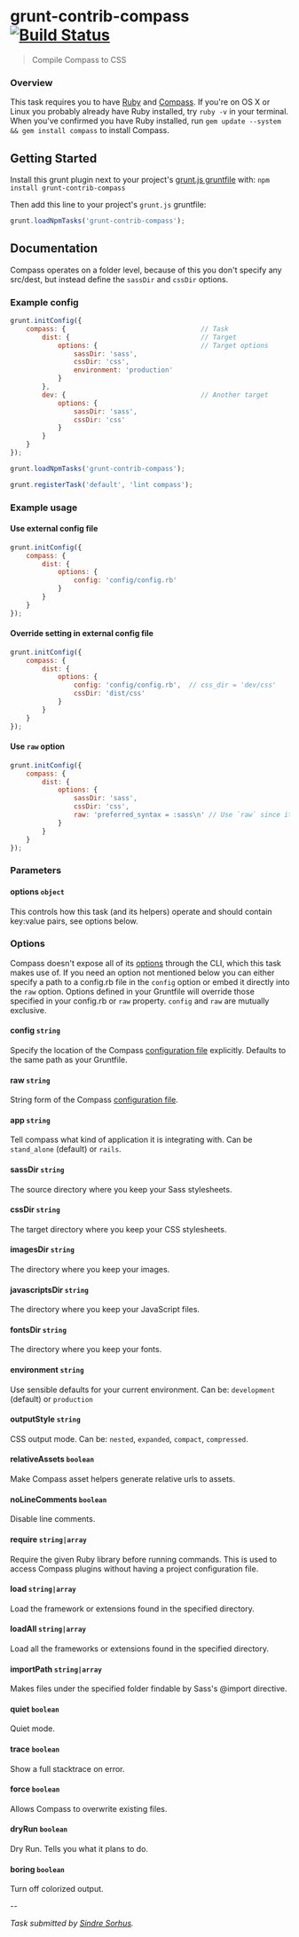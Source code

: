 # grunt-contrib-compass [![Build Status](https://secure.travis-ci.org/gruntjs/grunt-contrib-compass.png?branch=master)](http://travis-ci.org/gruntjs/grunt-contrib-compass)

> Compile Compass to CSS


### Overview

This task requires you to have [Ruby](http://www.ruby-lang.org/en/downloads/) and [Compass](http://compass-style.org/install/). If you're on OS X or Linux you probably already have Ruby installed, try `ruby -v` in your terminal. When you've confirmed you have Ruby installed, run `gem update --system && gem install compass` to install Compass.


## Getting Started

Install this grunt plugin next to your project's [grunt.js gruntfile][getting_started] with: `npm install grunt-contrib-compass`

Then add this line to your project's `grunt.js` gruntfile:

```javascript
grunt.loadNpmTasks('grunt-contrib-compass');
```

[grunt]: https://github.com/gruntjs/grunt
[getting_started]: https://github.com/gruntjs/grunt/blob/master/docs/getting_started.md


## Documentation

Compass operates on a folder level, because of this you don't specify any src/dest, but instead define the `sassDir` and `cssDir` options.


### Example config

```javascript
grunt.initConfig({
	compass: {									// Task
		dist: {									// Target
			options: {							// Target options
				sassDir: 'sass',
				cssDir: 'css',
				environment: 'production'
			}
		},
		dev: {									// Another target
			options: {
				sassDir: 'sass',
				cssDir: 'css'
			}
		}
	}
});

grunt.loadNpmTasks('grunt-contrib-compass');

grunt.registerTask('default', 'lint compass');
```


### Example usage


#### Use external config file

```javascript
grunt.initConfig({
	compass: {
		dist: {
			options: {
				config: 'config/config.rb'
			}
		}
	}
});
```

#### Override setting in external config file

```javascript
grunt.initConfig({
	compass: {
		dist: {
			options: {
				config: 'config/config.rb',  // css_dir = 'dev/css'
				cssDir: 'dist/css'
			}
		}
	}
});
```

#### Use `raw` option

```javascript
grunt.initConfig({
	compass: {
		dist: {
			options: {
				sassDir: 'sass',
				cssDir: 'css',
				raw: 'preferred_syntax = :sass\n' // Use `raw` since it's not directly available
			}
		}
	}
});
```


### Parameters

#### options ```object```

This controls how this task (and its helpers) operate and should contain key:value pairs, see options below.


### Options

Compass doesn't expose all of its [options][config] through the CLI, which this task makes use of. If you need an option not mentioned below you can either specify a path to a config.rb file in the `config` option or embed it directly into the `raw` option. Options defined in your Gruntfile will override those specified in your config.rb or `raw` property. `config` and `raw` are mutually exclusive.

#### config ```string```

Specify the location of the Compass [configuration file][config] explicitly. Defaults to the same path as your Gruntfile.

#### raw ```string```

String form of the Compass [configuration file][config].

#### app ```string```

Tell compass what kind of application it is integrating with. Can be `stand_alone` (default) or `rails`.

#### sassDir ```string```

The source directory where you keep your Sass stylesheets.

#### cssDir ```string```

The target directory where you keep your CSS stylesheets.

#### imagesDir ```string```

The directory where you keep your images.

#### javascriptsDir ```string```

The directory where you keep your JavaScript files.

#### fontsDir ```string```

The directory where you keep your fonts.

#### environment ```string```

Use sensible defaults for your current environment. Can be: `development` (default) or `production`

#### outputStyle ```string```

CSS output mode. Can be: `nested`, `expanded`, `compact`, `compressed`.

#### relativeAssets ```boolean```

Make Compass asset helpers generate relative urls to assets.

#### noLineComments ```boolean```

Disable line comments.

#### require ```string|array```

Require the given Ruby library before running commands. This is used to access Compass plugins without having a project configuration file.

#### load ```string|array```

Load the framework or extensions found in the specified directory.

#### loadAll ```string|array```

Load all the frameworks or extensions found in the specified directory.

#### importPath ```string|array```

Makes files under the specified folder findable by Sass's @import directive.

#### quiet ```boolean```

Quiet mode.

#### trace ```boolean```

Show a full stacktrace on error.

#### force ```boolean```

Allows Compass to overwrite existing files.

#### dryRun ```boolean```

Dry Run. Tells you what it plans to do.

#### boring ```boolean```

Turn off colorized output.

--

*Task submitted by [Sindre Sorhus](/sindresorhus).*


[config]: http://compass-style.org/help/tutorials/configuration-reference/
